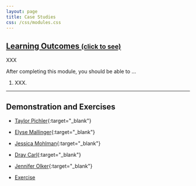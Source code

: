 ```yaml
---
layout: page
title: Case Studies
css: /css/modules.css
---
```


<div class="panel-group-ILOs">
  <div class="panel panel-default">
    <div class="panel-heading">
      <h2 class="panel-title">
        <a data-toggle="collapse" href="#ILOs">Learning Outcomes <small>(click to see)</small></a>
      </h2>
    </div>
    <div id="ILOs" class="panel-collapse collapse">
      <div class="panel-body">
XXX
<p>After completing this module, you should be able to ...</p>

<ol>
  <li>XXX.</li>
</ol>
      </div>
    </div>
  </div>
</div>

----

## Demonstration and Exercises

* [Taylor Pichler](Case_Studies/Pichler_GuestCaseStudy_2.html){:target="_blank"}
* [Elyse Mallinger](Case_Studies/Mallinger_Smammals.html){:target="_blank"}
* [Jessica Mohlman](Case_Studies/MohlmanJessica_MTH250_GGplot_Demo.html){:target="_blank"}
* [Dray Carl](Case_Studies/Dray_Commercial_Harvest.html){:target="_blank"}
* [Jennifer Olker](Case_Studies/Olker_ECOTOX-PFASdata_20May2020.html){:target="_blank"}


* [Exercise](Case_Studies/CE_Case_Studies)

